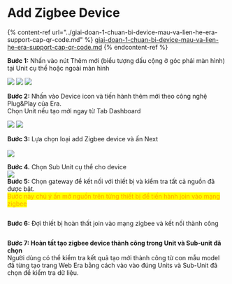 # Add Zigbee Device

{% content-ref url="../giai-doan-1-chuan-bi-device-mau-va-lien-he-era-support-cap-qr-code.md" %}
[giai-doan-1-chuan-bi-device-mau-va-lien-he-era-support-cap-qr-code.md](../giai-doan-1-chuan-bi-device-mau-va-lien-he-era-support-cap-qr-code.md)
{% endcontent-ref %}

**Bước 1:** Nhấn vào nút Thêm mới (biểu tượng dấu cộng ở góc phải màn hình) tại Unit cụ thể hoặc ngoài màn hình

![](<../../../../.gitbook/assets/image (66).png>)    ![](<../../../../.gitbook/assets/image (6).png>)   ![](<../../../../.gitbook/assets/image (73).png>)

**Bước 2:** Nhấn vào Device icon và tiến hành thêm mới theo công nghệ Plug\&Play của Era. \
Chọn Unit nếu tạo mới ngay từ Tab Dashboard

![](<../../../../.gitbook/assets/image (52).png>)        ![](<../../../../.gitbook/assets/image (2) (1) (6).png>)

**Bước 3:** Lựa chọn loại add Zigbee device và ấn Next\
\
![](<../../../../.gitbook/assets/image (14).png>)

**Bước 4.** Chọn Sub Unit cụ thể cho device\
![](<../../../../.gitbook/assets/image (11).png>)\
**Bước 5:** Chọn gateway để kết nối với thiết bị và kiểm tra tất cả nguồn đã được bật.\
<mark style="color:orange;">Bước này chú ý ấn mở nguồn trên từng thiết bị để tiến hành join vào mạng zigbee</mark>

<figure><img src="../../../../.gitbook/assets/image (44).png" alt=""><figcaption></figcaption></figure>

**Bước 6:**  Đợi thiết bị hoàn thất join vào mạng zigbee và kết nối thành công

<figure><img src="../../../../.gitbook/assets/image (28).png" alt=""><figcaption></figcaption></figure>

**Bước 7: Hoàn tất tạo zigbee device thành công trong Unit và Sub-unit đã chọn**\
Người dùng có thể kiểm tra kết quả tạo mới thành công từ con mẫu model đã từng tạo trang Web Era bằng cách vào vào đúng Units và Sub-Unit đã chọn để kiểm tra dữ liệu.&#x20;

<figure><img src="../../../../.gitbook/assets/image (16).png" alt=""><figcaption></figcaption></figure>
